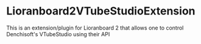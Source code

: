 # Lioranboard2VTubeStudioExtension
  This is an extension/plugin for Lioranboard 2 that allows one to control Denchisoft's VTubeStudio using their API
